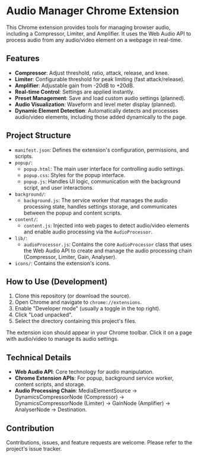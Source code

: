 # Audio Manager Chrome Extension

This Chrome extension provides tools for managing browser audio, including a Compressor, Limiter, and Amplifier.
It uses the Web Audio API to process audio from any audio/video element on a webpage in real-time.

## Features

- **Compressor**: Adjust threshold, ratio, attack, release, and knee.
- **Limiter**: Configurable threshold for peak limiting (fast attack/release).
- **Amplifier**: Adjustable gain from -20dB to +20dB.
- **Real-time Control**: Settings are applied instantly.
- **Preset Management**: Save and load custom audio settings (planned).
- **Audio Visualization**: Waveform and level meter display (planned).
- **Dynamic Element Detection**: Automatically detects and processes audio/video elements, including those added dynamically to the page.

## Project Structure

- `manifest.json`: Defines the extension's configuration, permissions, and scripts.
- `popup/`:
  - `popup.html`: The main user interface for controlling audio settings.
  - `popup.css`: Styles for the popup interface.
  - `popup.js`: Handles UI logic, communication with the background script, and user interactions.
- `background/`:
  - `background.js`: The service worker that manages the audio processing state, handles settings storage, and communicates between the popup and content scripts.
- `content/`:
  - `content.js`: Injected into web pages to detect audio/video elements and enable audio processing via the `AudioProcessor`.
- `lib/`:
  - `audioProcessor.js`: Contains the core `AudioProcessor` class that uses the Web Audio API to create and manage the audio processing chain (Compressor, Limiter, Gain, Analyser).
- `icons/`: Contains the extension's icons.

## How to Use (Development)

1. Clone this repository (or download the source).
2. Open Chrome and navigate to `chrome://extensions`.
3. Enable "Developer mode" (usually a toggle in the top right).
4. Click "Load unpacked".
5. Select the directory containing this project's files.

The extension icon should appear in your Chrome toolbar. Click it on a page with audio/video to manage its audio settings.

## Technical Details

- **Web Audio API**: Core technology for audio manipulation.
- **Chrome Extension APIs**: For popup, background service worker, content scripts, and storage.
- **Audio Processing Chain**: MediaElementSource -> DynamicsCompressorNode (Compressor) -> DynamicsCompressorNode (Limiter) -> GainNode (Amplifier) -> AnalyserNode -> Destination.

## Contribution

Contributions, issues, and feature requests are welcome. Please refer to the project's issue tracker. 